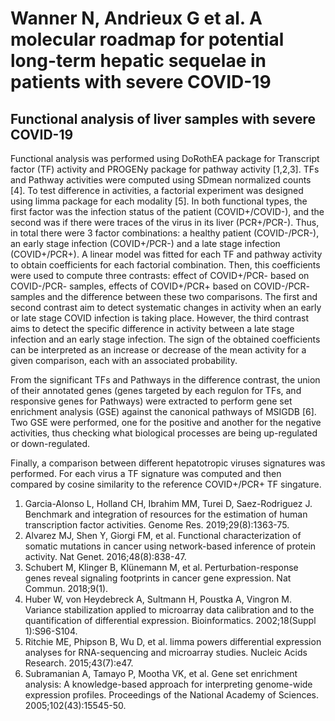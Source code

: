 # Wanner N, Andrieux G et al. A molecular roadmap for potential long-term hepatic sequelae in patients with severe COVID-19
## Functional analysis of liver samples with severe COVID-19

Functional analysis was performed using DoRothEA package for Transcript factor (TF) activity and PROGENy package for pathway activity [1,2,3]. TFs and Pathway activities were computed using SDmean normalized counts [4]. To test difference in activities, a factorial experiment was designed using limma package for each modality [5]. In both functional types, the first factor was the infection status of the patient (COVID+/COVID-), and the second was if there were traces of the virus in its liver (PCR+/PCR-). Thus, in total there were 3 factor combinations: a healthy patient (COVID-/PCR-), an early stage infection (COVID+/PCR-) and a late stage infection (COVID+/PCR+). A linear model was fitted for each TF and pathway activity to obtain coefficients for each factorial combination. Then, this coefficients were used to compute three contrasts: effect of COVID+/PCR- based on COVID-/PCR- samples, effects of COVID+/PCR+ based on COVID-/PCR- samples and the difference between these two comparisons. The first and second contrast aim to detect systematic changes in activity when an early or late stage COVID infection is taking place. However, the third contrast aims to detect the specific difference in activity between a late stage infection and an early stage infection. The sign of the obtained coefficients can be interpreted as an increase or decrease of the mean activity for a given comparison, each with an associated probability.  

From the significant TFs and Pathways in the difference contrast, the union of their annotated genes (genes targeted by each regulon for TFs, and responsive genes for Pathways) were extracted to perform gene set enrichment analysis (GSE) against the canonical pathways of MSIGDB [6]. Two GSE were performed, one for the positive and another for the negative activities, thus checking what biological processes are being up-regulated or down-regulated.

Finally, a comparison between different hepatotropic viruses signatures was performed. For each virus a TF signature was computed and then compared by cosine similarity to the reference COVID+/PCR+ TF singature. 

1. Garcia-Alonso L, Holland CH, Ibrahim MM, Turei D, Saez-Rodriguez J. Benchmark and integration of resources for the estimation of human transcription factor activities. Genome Res. 2019;29(8):1363-75.
2. Alvarez MJ, Shen Y, Giorgi FM, et al. Functional characterization of somatic mutations in cancer using network-based inference of protein activity. Nat Genet. 2016;48(8):838-47.
3. Schubert M, Klinger B, Klünemann M, et al. Perturbation-response genes reveal signaling footprints in cancer gene expression. Nat Commun. 2018;9(1).
4. Huber W, von Heydebreck A, Sultmann H, Poustka A, Vingron M. Variance stabilization applied to microarray data calibration and to the quantification of differential expression. Bioinformatics. 2002;18(Suppl 1):S96-S104.
5. Ritchie ME, Phipson B, Wu D, et al. limma powers differential expression analyses for RNA-sequencing and microarray studies. Nucleic Acids Research. 2015;43(7):e47.
6. Subramanian A, Tamayo P, Mootha VK, et al. Gene set enrichment analysis: A knowledge-based approach for interpreting genome-wide expression profiles. Proceedings of the National Academy of Sciences. 2005;102(43):15545-50.
